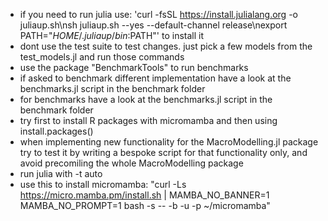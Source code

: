 - if you need to run julia use: 'curl -fsSL https://install.julialang.org -o juliaup.sh\nsh juliaup.sh --yes --default-channel release\nexport PATH="$HOME/.juliaup/bin:$PATH"' to install it
- dont use the test suite to test changes. just pick a few models from the test_models.jl and run those commands
- use the package "BenchmarkTools" to run benchmarks
- if asked to benchmark different implementation have a look at the benchmarks.jl script in the benchmark folder
- for benchmarks have a look at the benchmarks.jl script in the benchmark folder
- try first to install R packages with micromamba and then using install.packages()
- when implementing new functionality for the MacroModelling.jl package try to test it by writing a bespoke script for that functionality only, and avoid precomiling the whole MacroModelling package
- run julia with -t auto
- use this to install micromamba: "curl -Ls https://micro.mamba.pm/install.sh | MAMBA_NO_BANNER=1 MAMBA_NO_PROMPT=1 bash -s -- -b -u -p ~/micromamba"